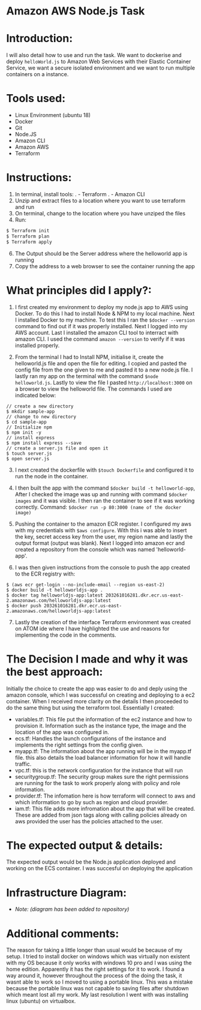 # Amazon AWS Node.js Task


# Introduction:

I will also detail how to use and run the task. We want to dockerise and deploy `helloWorld.js` to Amazon Web Services with their Elastic Container Service, we want a secure isolated environment and we want to run multiple containers on a instance.


# Tools used:
  - Linux Environment (ubuntu 18)
  - Docker
  - Git
  - Node.JS
  - Amazon CLI
  - Amazon AWS
  - Terraform

# Instructions:
1. In terminal, install tools:
.  - Terraform
.  - Amazon CLI
3. Unzip and extract files to a location where you want to use terraform and run
4. On terminal, change to the location where you have unziped the files
5. Run:
```sh
$ Terraform init
$ Terraform plan
$ Terraform apply
```
6. The Output should be the Server address where the helloworld app is running
7. Copy the address to a web browser to see the container running the app

# What principles did I apply?:
1. I first created my environment to deploy my node.js app to AWS using Docker. To do this I had to install Node & NPM to my local machine. Next I installed Docker to my machine. To test this I ran the `$docker --version` command to find out if it was properly installed. Next I logged into my AWS account. Last I installed the amazon CLI tool to interract with amazon CLI. I used the command `amazon --version` to verify if it was installed properly.

2. From the terminal I had to Install NPM, initialise it, create the helloworld.js file and open the file for editing. I copied and pasted the config file from the one given to me and pasted it to a new node.js file. I lastly ran my app on the terminal with the command `$node helloworld.js`. Lastly to view the file I pasted `http://localhost:3000` on a browser to view the helloworld file. The commands I used are indicated below:
```
// create a new directory
$ mkdir sample-app
// change to new directory
$ cd sample-app
// Initialize npm
$ npm init -y
// install express
$ npm install express --save
// create a server.js file and open it
$ touch server.js
$ open server.js
```
3. I next created the dockerfile with `$touch Dockerfile` and configured it to run the node in the container.

4. I then built the app with the command `$docker build -t helloworld-app`, After I checked the image was up and running with command `$docker images` and it was visible. I then ran the container to see if it was working correctly. Command: `$docker run -p 80:3000 (name of the docker image)`

5. Pushing the container to the amazon ECR register. I configured my aws with my credentials with `$aws configure`. With this i was able to insert the key, secret access key from the user, my region name and lastly the output format (output was blank). Next I logged into amazon ecr and created a repository from the console which was named 'helloworld-app'.

6. I was then given instructions from the console to push the app created to the ECR registry with:
```
$ (aws ecr get-login --no-include-email --region us-east-2)
$ docker build -t helloworldjs-app .
$ docker tag helloworldjs-app:latest 203261016281.dkr.ecr.us-east-2.amazonaws.com/helloworldjs-app:latest
$ docker push 203261016281.dkr.ecr.us-east-2.amazonaws.com/helloworldjs-app:latest
```
7. Lastly the creation of the interface Terraform environment was created on ATOM ide where I have highlighted the use and reasons for implementing the code in the comments.

# The Decision I made and why it was the best approach:
Initially the choice to create the app was easier to do and deply using the amazon console, which I was successful on creating and deploying to a ec2 container. When I received more clarity on the details I then proceeded to do the same thing but using the terraform tool. Essentially I created:
- variables.tf: This file put the information of the ec2 instance and how to provision it. Information such as the instance type, the image and the location of the app was configured in.
- ecs.tf: Handles the launch configurations of the instance and implements the right settings from the config given.
- myapp.tf: The information about the app running will be in the myapp.tf file. this also details the load balancer information for how it will handle traffic.
- vpc.tf: this is the network configuration for the instance that will run
- securitygroup.tf: The security group makes sure the right permissions are running for the task to work properly along with policy and role information.
- provider.tf: The infomation here is how terraform will connect to aws and which information to go by such as region and cloud provider.
- iam.tf: This file adds more infromation about the app that will be created. These are added from json tags along with calling policies already on aws provided the user has the policies attached to the user.
# The expected output & details:
The expected output would be the Node.js application deployed and working on the ECS container. I was succesful on deploying the application
# Infrastructure Diagram:
- *Note: (diagram has been added to repository)*
# Additional comments:
The reason for taking a little longer than usual would be because of my setup. I tried to install docker on windows which was virtually non existent with my OS because it only works with windows 10 pro and I was using the home edition. Apparently it has the right settings for it to work. I found a way around it, however throughout the process of the doing the task, it wasnt able to work so I moved to using a portable linux. This was a mistake because the portable linux was not capable to saving files after shutdown which meant lost all my work. My last resolution I went with was installing linux (ubuntu) on virtualbox.

